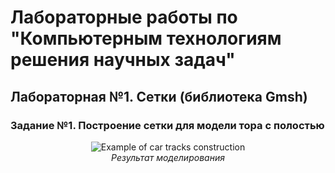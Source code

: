 # Лабораторные работы по "Компьютерным технологиям решения научных задач"

## Лабораторная №1. Сетки (библиотека Gmsh)
### Задание №1. Построение сетки для модели тора с полостью

<p align="center">
  <img src="https://i.ytimg.com/vi/nLp_I8ktWKY/hq720.jpg?sqp=-oaymwEhCK4FEIIDSFryq4qpAxMIARUAAAAAGAElAADIQj0AgKJD&rs=AOn4CLBO8HUqJ5wY3LJRwCXbi1ZuhyUpBQ" alt="Example of car tracks construction">
  <br>
  <em>Результат моделирования</em>
</p>
